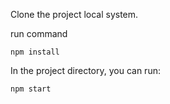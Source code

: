 Clone the project local system.

run command

`npm install`

In the project directory, you can run:

`npm start`
